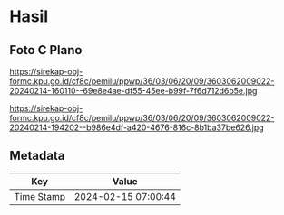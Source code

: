 # Hasil

## Foto C Plano

https://sirekap-obj-formc.kpu.go.id/cf8c/pemilu/ppwp/36/03/06/20/09/3603062009022-20240214-160110--69e8e4ae-df55-45ee-b99f-7f6d712d6b5e.jpg

https://sirekap-obj-formc.kpu.go.id/cf8c/pemilu/ppwp/36/03/06/20/09/3603062009022-20240214-194202--b986e4df-a420-4676-816c-8b1ba37be626.jpg


## Metadata

| Key        | Value               |
| ---------- | ------------------- |
| Time Stamp | 2024-02-15 07:00:44 |



